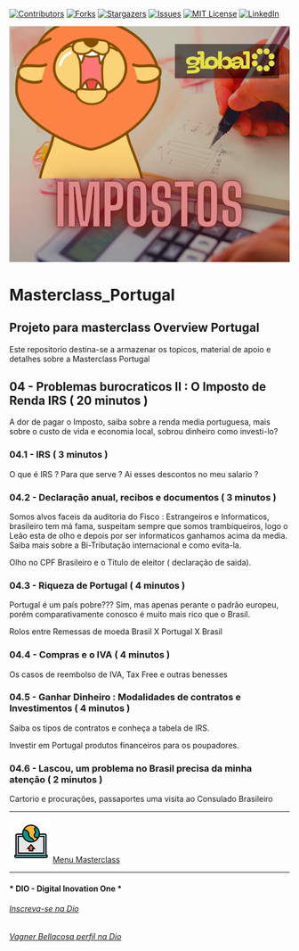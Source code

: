 <!-- PROJECT SHIELDS -->

[![Contributors][contributors-shield]][contributors-url]
[![Forks][forks-shield]][forks-url]
[![Stargazers][stars-shield]][stars-url]
[![Issues][issues-shield]][issues-url]
[![MIT License][license-shield]][license-url]
[![LinkedIn][linkedin-shield]][linkedin-url]

<!-- PROJECT LOGO -->
![A dor do imposto de renda](Images/Leao.png "Impostos e o Leão")

# Masterclass_Portugal

## Projeto para masterclass Overview Portugal

Este repositorio destina-se a armazenar os topicos, material de apoio e detalhes sobre a Masterclass Portugal

## 04 - Problemas burocraticos II : O Imposto de Renda IRS ( 20 minutos )

A dor de pagar o Imposto, saiba sobre a renda media portuguesa, mais sobre o custo de vida e economia local, sobrou dinheiro como investi-lo?

### 04.1 - IRS ( 3 minutos )

O que é IRS ? Para que serve ? Ai esses descontos no meu salario ?

### 04.2 - Declaração anual, recibos e documentos ( 3 minutos )

Somos alvos faceis da auditoria do Fisco : Estrangeiros e Informaticos, brasileiro tem má fama, suspeitam sempre que somos trambiqueiros, logo o Leão esta de olho e depois por ser informaticos ganhamos acima da media. Saiba mais sobre a Bi-Tributação internacional e como evita-la.

Olho no CPF Brasileiro e o Titulo de eleitor ( declaração de saida).

### 04.3 - Riqueza de Portugal ( 4 minutos )

Portugal é um país pobre??? Sim, mas apenas perante o padrão europeu, porém comparativamente conosco é muito mais rico que o Brasil. 

Rolos entre Remessas de moeda Brasil X Portugal X Brasil

### 04.4 - Compras e o IVA ( 4 minutos )

Os casos de reembolso de IVA, Tax Free e outras benesses

### 04.5 - Ganhar Dinheiro :  Modalidades de contratos e Investimentos ( 4 minutos )

Saiba os tipos de contratos e conheça a tabela de IRS.

Investir em Portugal produtos financeiros para os poupadores.

### 04.6 - Lascou, um problema no Brasil precisa da minha atenção ( 2 minutos )

Cartorio e procurações, passaportes uma visita ao Consulado Brasileiro

---

![Menu Masterclass](Images/Menu.png "Menu Masterclass") [Menu Masterclass](00_Masterclass.MD)


---

#### * DIO - Digital Inovation One *
######  [Inscreva-se na Dio](https://web.dio.me/sign-up?ref=R5J3ZLTIFS)  

######  [Vagner Bellacosa perfil na Dio](https://web.dio.me/users/vagnerbellacosa?tab=achievements)  

<!-- MARKDOWN LINKS & IMAGES -->
<!-- https://www.markdownguide.org/basic-syntax/#reference-style-links -->
[contributors-shield]: https://img.shields.io/github/contributors/VagnerBellacosa/Masterclass_Portugal.svg?style=for-the-badge
[contributors-url]: https://github.com/VagnerBellacosa/Masterclass_Portugal/graphs/contributors
[forks-shield]: https://img.shields.io/github/forks/VagnerBellacosa/Masterclass_Portugal.svg?style=for-the-badge
[forks-url]: https://github.com/VagnerBellacosa/Masterclass_Portugal/network/members
[stars-shield]: https://img.shields.io/github/stars/VagnerBellacosa/Masterclass_Portugal.svg?style=for-the-badge
[stars-url]: https://github.com/VagnerBellacosa/Masterclass_Portugal/stargazers
[issues-shield]: https://img.shields.io/github/issues/VagnerBellacosa/Masterclass_Portugal.svg?style=for-the-badge
[issues-url]: https://github.com/VagnerBellacosa/Masterclass_Portugal/issues
[license-shield]: https://img.shields.io/github/license/VagnerBellacosa/Masterclass_Portugal.svg?style=for-the-badge
[license-url]: https://github.com/VagnerBellacosa/Masterclass_Portugal/blob/master/LICENSE.txt
[linkedin-shield]: https://img.shields.io/badge/-LinkedIn-black.svg?style=for-the-badge&logo=linkedin&colorB=555
[linkedin-url]: https://www.linkedin.com/in/VagnerBellacosa/
[product-screenshot]: Images/Leao.png
 
